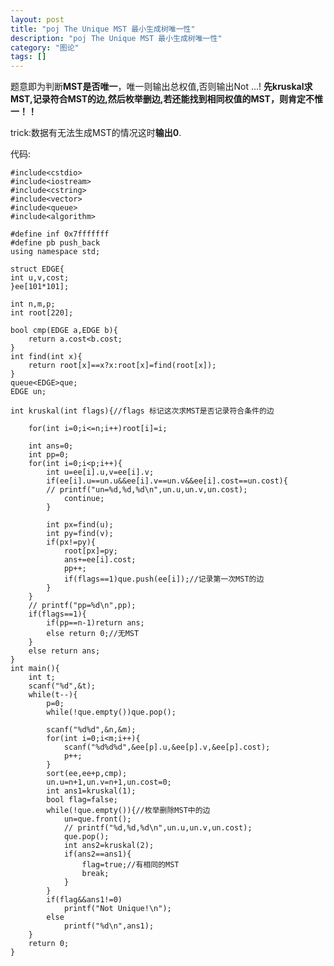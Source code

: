 ```yaml
---
layout: post
title: "poj The Unique MST 最小生成树唯一性"
description: "poj The Unique MST 最小生成树唯一性"
category: "图论"
tags: []
---
```




题意即为判断**MST是否唯一**，唯一则输出总权值,否则输出Not ...!
**先kruskal求MST,记录符合MST的边,然后枚举删边,若还能找到相同权值的MST，则肯定不惟一！！**

trick:数据有无法生成MST的情况这时**输出0**.

代码:


	#include<cstdio>
	#include<iostream>
	#include<cstring>
	#include<vector>
	#include<queue>
	#include<algorithm>

	#define inf 0x7fffffff
	#define pb push_back
	using namespace std;

	struct EDGE{
	int u,v,cost;
	}ee[101*101];

	int n,m,p;
	int root[220];

	bool cmp(EDGE a,EDGE b){
		return a.cost<b.cost;
	}
	int find(int x){
		return root[x]==x?x:root[x]=find(root[x]);
	}
	queue<EDGE>que;
	EDGE un;

	int kruskal(int flags){//flags 标记这次求MST是否记录符合条件的边
		
		for(int i=0;i<=n;i++)root[i]=i;
		
		int ans=0;
		int pp=0;
		for(int i=0;i<p;i++){
			int u=ee[i].u,v=ee[i].v;
			if(ee[i].u==un.u&&ee[i].v==un.v&&ee[i].cost==un.cost){
			// printf("un=%d,%d,%d\n",un.u,un.v,un.cost);
				continue;
			}

			int px=find(u);
			int py=find(v);
			if(px!=py){
				root[px]=py;
				ans+=ee[i].cost;
				pp++;
				if(flags==1)que.push(ee[i]);//记录第一次MST的边
			}
		}
		// printf("pp=%d\n",pp);
		if(flags==1){
			if(pp==n-1)return ans;
			else return 0;//无MST
		}
		else return ans;
	}
	int main(){
		int t;
		scanf("%d",&t);
		while(t--){
			p=0;
			while(!que.empty())que.pop();

			scanf("%d%d",&n,&m);
			for(int i=0;i<m;i++){
				scanf("%d%d%d",&ee[p].u,&ee[p].v,&ee[p].cost);
				p++;
			}
			sort(ee,ee+p,cmp);
			un.u=n+1,un.v=n+1,un.cost=0;
			int ans1=kruskal(1);
			bool flag=false;
			while(!que.empty()){//枚举删除MST中的边
				un=que.front();
				// printf("%d,%d,%d\n",un.u,un.v,un.cost);
				que.pop();
				int ans2=kruskal(2);
				if(ans2==ans1){
					flag=true;//有相同的MST
					break;
				}
			}
			if(flag&&ans1!=0)
				printf("Not Unique!\n");
			else
				printf("%d\n",ans1);
		}
		return 0;
	}


